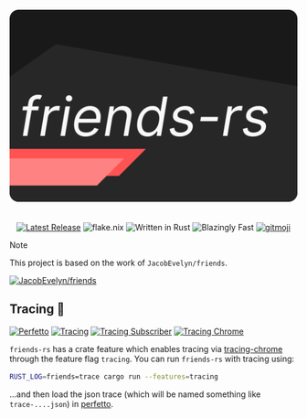 <h1 align="center">

[![friends-rs](assets/friends-rs.svg)](https://github.com/HiddenAbilitree/friends-rs)

</h1>

<p align="center">
  <a href="https://github.com/HiddenAbilitree/friends-rs/releases"><img src="https://img.shields.io/github/release/HiddenAbilitree/friends-rs.svg" alt="Latest Release"></a>
  <img alt="flake.nix" src="https://img.shields.io/badge/flake-nix-blue?logo=nixos">
  <img alt="Written in Rust" src="https://img.shields.io/badge/written_in-rust-orange?logo=rust">
  <img alt="Blazingly Fast" src="https://img.shields.io/badge/%F0%9F%9A%80_blazingly-fast-orange">
  <a href="https://gitmoji.dev/"><img alt="gitmoji" src="https://img.shields.io/badge/%F0%9F%98%82_git-moji-yellow"></a>
</p>

> [!NOTE]
> This project is based on the work of `JacobEvelyn/friends`.
>
> <a href="https://github.com/JacobEvelyn/friends"><img alt="JacobEvelyn/friends" src="https://img.shields.io/badge/JacobEvelyn-friends-blue?logo=github"></a>

## Tracing 🚀

<a href="https://ui.perfetto.dev/"><img alt="Perfetto" src="https://img.shields.io/badge/perfetto-ui-green?logo=googlechrome"></a>
<a href="https://crates.io/crates/tracing"><img alt="Tracing" src="https://img.shields.io/badge/tokio--rs-tracing-blueviolet?logo=rust"></a>
<a href="https://crates.io/crates/tracing-subscriber"><img alt="Tracing Subscriber" src="https://img.shields.io/badge/tokio--rs-tracing--subscriber-blueviolet?logo=rust"></a>
<a href="https://crates.io/crates/tracing-chrome"><img alt="Tracing Chrome" src="https://img.shields.io/badge/thoren--d-tracing--chrome-blueviolet?logo=rust"></a>

`friends-rs` has a crate feature which enables tracing via [tracing-chrome](https://crates.io/crates/tracing-chrome)
through the feature flag `tracing`. You can run `friends-rs` with tracing using:

```sh
RUST_LOG=friends=trace cargo run --features=tracing
```

...and then load the json trace (which will be named something like `trace-....json`) in [perfetto](https://ui.perfetto.dev/).

